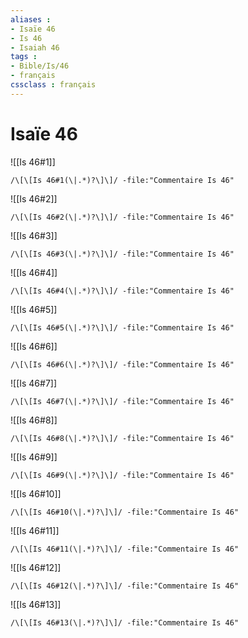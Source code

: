 ```yaml
---
aliases : 
- Isaïe 46
- Is 46
- Isaiah 46
tags : 
- Bible/Is/46
- français
cssclass : français
---
```


# Isaïe 46

![[Is 46#1]]

```query
/\[\[Is 46#1(\|.*)?\]\]/ -file:"Commentaire Is 46"
```

![[Is 46#2]]

```query
/\[\[Is 46#2(\|.*)?\]\]/ -file:"Commentaire Is 46"
```

![[Is 46#3]]

```query
/\[\[Is 46#3(\|.*)?\]\]/ -file:"Commentaire Is 46"
```

![[Is 46#4]]

```query
/\[\[Is 46#4(\|.*)?\]\]/ -file:"Commentaire Is 46"
```

![[Is 46#5]]

```query
/\[\[Is 46#5(\|.*)?\]\]/ -file:"Commentaire Is 46"
```

![[Is 46#6]]

```query
/\[\[Is 46#6(\|.*)?\]\]/ -file:"Commentaire Is 46"
```

![[Is 46#7]]

```query
/\[\[Is 46#7(\|.*)?\]\]/ -file:"Commentaire Is 46"
```

![[Is 46#8]]

```query
/\[\[Is 46#8(\|.*)?\]\]/ -file:"Commentaire Is 46"
```

![[Is 46#9]]

```query
/\[\[Is 46#9(\|.*)?\]\]/ -file:"Commentaire Is 46"
```

![[Is 46#10]]

```query
/\[\[Is 46#10(\|.*)?\]\]/ -file:"Commentaire Is 46"
```

![[Is 46#11]]

```query
/\[\[Is 46#11(\|.*)?\]\]/ -file:"Commentaire Is 46"
```

![[Is 46#12]]

```query
/\[\[Is 46#12(\|.*)?\]\]/ -file:"Commentaire Is 46"
```

![[Is 46#13]]

```query
/\[\[Is 46#13(\|.*)?\]\]/ -file:"Commentaire Is 46"
```

